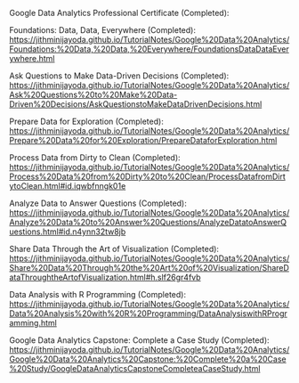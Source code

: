 Google Data Analytics Professional Certificate (Completed):

  Foundations: Data, Data, Everywhere (Completed): https://jithminijayoda.github.io/TutorialNotes/Google%20Data%20Analytics/Foundations:%20Data,%20Data,%20Everywhere/FoundationsDataDataEverywhere.html
  
  Ask Questions to Make Data-Driven Decisions (Completed): https://jithminijayoda.github.io/TutorialNotes/Google%20Data%20Analytics/Ask%20Questions%20to%20Make%20Data-Driven%20Decisions/AskQuestionstoMakeDataDrivenDecisions.html
  
  Prepare Data for Exploration (Completed): https://jithminijayoda.github.io/TutorialNotes/Google%20Data%20Analytics/Prepare%20Data%20for%20Exploration/PrepareDataforExploration.html
  
  Process Data from Dirty to Clean (Completed): https://jithminijayoda.github.io/TutorialNotes/Google%20Data%20Analytics/Process%20Data%20from%20Dirty%20to%20Clean/ProcessDatafromDirtytoClean.html#id.iqwbfnngk01e
  
  Analyze Data to Answer Questions (Completed): https://jithminijayoda.github.io/TutorialNotes/Google%20Data%20Analytics/Analyze%20Data%20to%20Answer%20Questions/AnalyzeDatatoAnswerQuestions.html#id.n4ynn32tw8jb
  
  Share Data Through the Art of Visualization (Completed):
https://jithminijayoda.github.io/TutorialNotes/Google%20Data%20Analytics/Share%20Data%20Through%20the%20Art%20of%20Visualization/ShareDataThroughtheArtofVisualization.html#h.slf26gr4fvb
  
  Data Analysis with R Programming (Completed):
https://jithminijayoda.github.io/TutorialNotes/Google%20Data%20Analytics/Data%20Analysis%20with%20R%20Programming/DataAnalysiswithRProgramming.html

  Google Data Analytics Capstone: Complete a Case Study (Completed):
https://jithminijayoda.github.io/TutorialNotes/Google%20Data%20Analytics/Google%20Data%20Analytics%20Capstone:%20Complete%20a%20Case%20Study/GoogleDataAnalyticsCapstoneCompleteaCaseStudy.html

